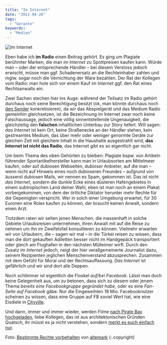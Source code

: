```yaml
---
title: "Im Internet"
date: "2011-04-26"
tags:
  - "Gerante"
keywords:
  - "Medien"
---
```


![Im Internet](/img/codecandies/ininternet.jpg)

Eben habe ich **im Radio** einen Beitrag gehört. Es ging um Plagiate berühmter Marken, die man _im Internet_ zu Spottpreisen kaufen kann. Würde man – oder der entsprechende Händler – bei diesem Verstoss jedoch erwischt, müsse man ggf. Schadenersatz an die Rechteinhaber zahlen und mglw. sogar noch die Vernichtung der Ware bezahlen. Der Rat der Kollegen vom Radio: man hole sich vor einem Kauf _im Internet_ ggf. den Rat eines Rechtsanwalts ein.

Zwei Sachen stechen hier ins Auge: während der Teilsatz im Radio gehört durchaus noch seine Berechtigung besitzt (ok, man könnte durchaus noch [den Sender](http://ndrinfo.de/) konkretisieren), da wir das Abspielgerät und das Medium Radio gemeinhin gleichsetzen, ist die Bezeichnung im Internet zwar noch keine Falschaussage, jedoch eine völlig sinnentstellende Ungenauigkeit, die gleichzeitig den **falschen** inhaltlichen Unterbau zur Story liefert. Will sagen: _das Internet_ ist kein Ort, keine Straßenecke an der Händler stehen, kein gestreamtes Medium, das über mehr oder weniger genormte Geräte zur gleichen Zeit mit gleichem Inhalt in die Haushalte ausgestrahlt wird, **das Internet ist nicht das Radio**, das Internet gibt es so eigentlich gar nicht.

Um beim Thema des oben Gehörten zu bleiben: Plagiate bspw. von Artikeln führender Sportartikelhersteller kann man in Urlaubsorten am Mittelmeer kaufen, oder auf dubiosen Webseiten, dubioser Anbieter, auf die man – wenn nicht auf Hinweis eines noch dubioseren Freundes – aufgrund von äusserst dubiosen Mails, wir nennen es Spam, gekommen ist. Das ist nicht _das Internet_, sondern die dunkle Ecke eines düsteren Hafengebietes in einem subtropischen Land deiner Wahl, eben ist man noch an einem Plakat vorbeigekommen, von dem der örtliche Diktator herunter mehr Rechte für die Gepeinigten verspricht. Wer in solch einer Umgebung erwartet, für 30 Euronen eine Rolex kaufen zu können, der braucht keinen Anwalt, sondern einen Arzt.

Trotzdem raten wir selten jenen Menschen, die massenhaft in solche Gebiete Urlaubsreisen unternehmen, ihren Anwalt mit auf die Reise zu nehmen um ihn im Zweifelsfall konsultieren zu können. Vielmehr erwarten wir von Urlaubern, die – sagen wir mal – in die Türkei reisen zu wissen, dass man die dort gekauften Adiletten besser nicht im Handgepäck transportiert oder gleich am Flughafen in den nächsten Mülleimer wirft. Durch den Zusatz _im Internet_ jedoch, neigt der hier verallgemeinerte Journalist dazu, seinem Rezipienten jeglichen Menschenverstand abzusprechen. Zusammen mit dem Gefühl für Moral und der Rechtsauffassung. _Das Internet_ ist gefährlich und wir sind dort alle Deppen.

Noch schlimmer ist eigentlich die Floskel _auf/bei Facebook_. Lässt man doch keine Gelegenheit aus, um zu betonen, dass sich zu diesem oder jenem Thema _bereits eine Facebookgruppe gegründet habe_, oder es eine _Fan-Seite auf Facebook_ gäbe. Nur die Eingeweihten 18 Mio. Facebooknutzer scheinen zu wissen, dass eine Gruppe auf FB soviel Wert hat, wie eine Eisdiele in [Cityville](http://de.wikipedia.org/wiki/CityVille).

Und dann, immer und immer wieder, werden Filme [nach Pirate Bay hochgeladen](http://www.wired.com/threatlevel/2011/04/kings-speech-uploader/), liebe Kollegen, das ist aus architektonischen Gründen Quatsch, ihr müsst es ja nicht verstehen, sondern [merkt es euch einfach nur](http://de.wikipedia.org/wiki/BitTorrent).

Foto: [Bestimmte Rechte vorbehalten](http://creativecommons.org/licenses/by/2.0/) von [altemark](http://www.flickr.com/photos/altemark/) {:.copyright}
